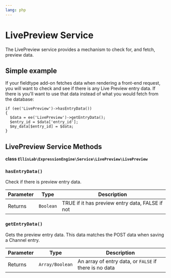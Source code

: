 ```yaml
---
lang: php
---
```


<!--
    This source file is part of the open source project
    ExpressionEngine User Guide (https://github.com/ExpressionEngine/ExpressionEngine-User-Guide)

    @link      https://expressionengine.com/
    @copyright Copyright (c) 2003-2020, Packet Tide, LLC (https://packettide.com)
    @license   https://expressionengine.com/license Licensed under Apache License, Version 2.0
-->

# LivePreview Service

The LivePreview service provides a mechanism to check for, and fetch, preview data.

## Simple example

If your fieldtype add-on fetches data when rendering a front-end request, you will want to check and see if there is any Live Preview entry data. If there is you'll want to use that data instead of what you would fetch from the database:

    if (ee('LivePreview')->hasEntryData())
    {
      $data = ee('LivePreview')->getEntryData();
      $entry_id = $data['entry_id'];
      $my_data[$entry_id] = $data;
    }

## LivePreview Service Methods

**class `EllisLab\ExpressionEngine\Service\LivePreview\LivePreview`**

### `hasEntryData()`

Check if there is preview entry data.

| Parameter | Type      | Description                                     |
| --------- | --------- | ----------------------------------------------- |
| Returns   | `Boolean` | TRUE if it has preview entry data, FALSE if not |

### `getEntryData()`

Gets the preview entry data. This data matches the POST data when saving a Channel entry.

| Parameter | Type            | Description                                            |
| --------- | --------------- | ------------------------------------------------------ |
| Returns   | `Array/Boolean` | An array of entry data, or `FALSE` if there is no data |

